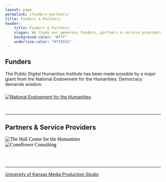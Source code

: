 ```yaml
---
layout: page
permalink: /funders-partners/
title: Funders & Partners
header: 
    title: Funders & Partners
    slogan: We thank our generous funders, partners & service providers
    background-color: "#fff"
    underline-color: "#ff8552"
---
```


<!--
## Funders

![National Endowment for the Humanities Logo](../images/logos/NEH-Preferred-Seal820.jpg)

***The Public Digital Humanities Institute has been made possible by a major grant from the National Endowment for the Humanities: Democracy demands wisdom.***

---

### Partners & Service Providers
<br/>

[![Coneflower Consulting Logo](../images/logos/coneflower.svg)](https://www.coneflower.org)

[![Hall Center for the Humanities Logo](../images/logos/hallcenter.jpg)](https://hallcenter.ku.edu/)

[![Media Production Studio Logo](../images/logos/KUMPS.png)](https://mps.ku.edu/)
-->

## Funders
<div class="row">
    <div class="small-12 columns" style="margin-bottom: 1.5rem;">
        The Public Digital Humanities Institute has been made possible by a major grant from the National Endowment for the Humanities: Democracy demands wisdom.
    </div>
    <div class="small-12 columns" style="margin-top: 1.5rem;">
        <a href="https://www.neh.gov/"><img src="{{ site.baseurl }}/images/logos/NEH-Preferred-Seal820.jpg" alt="National Endowment for the Humanities"></a>
    </div><!--small-12 -->

</div><!--row-->
<br>
<br>

---

## Partners & Service Providers
<div class="row" style="margin-bottom: 2rem;">
    <div class="small-6 columns">
        <a href="https://hallcenter.ku.edu/" style="all: initial;"><img src="{{ site.baseurl }}/images/logos/hallcenter-horizontal.png" alt="The Hall Center for the Humanities"></a>
    </div> 
    <div class="small-6 columns">
        <a href="https://www.coneflower.org" style="all: initial;"><img src="{{ site.baseurl }}/images/logos/coneflower.svg" alt="Coneflower Consulting"></a>
    </div>
</div>
<br>

---

[University of Kansas Media Production Studio](https://mps.ku.edu/)